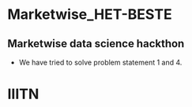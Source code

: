 # Marketwise_HET-BESTE
## Marketwise data science hackthon

- We have tried to solve problem statement 1 and 4.
# IIITN

